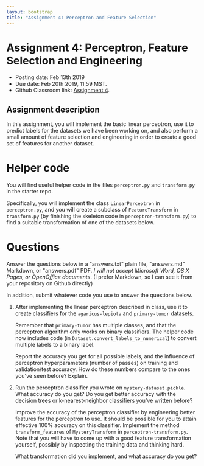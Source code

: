 ```yaml
---
layout: bootstrap
title: "Assignment 4: Perceptron and Feature Selection"
---
```


# Assignment 4: Perceptron, Feature Selection and Engineering

- Posting date: Feb 13th 2019
- Due date: Feb 20th 2019, 11:59 MST.
- Github Classroom link: [Assignment 4](https://classroom.github.com/a/IbQPSOod).

## Assignment description

In this assignment, you will implement the basic linear perceptron,
use it to predict labels for the datasets we have been working on, and
also perform a small amount of feature selection and engineering in
order to create a good set of features for another dataset.

# Helper code

You will find useful helper code in the files `perceptron.py` and
`transform.py` in the starter repo.

Specifically, you will implement the class `LinearPerceptron` in
`perceptron.py`, and you will create a subclass of `FeatureTransform`
in `transform.py` (by finishing the skeleton code in
`perceptron-transform.py`) to find a suitable transformation of one of
the datasets below.

# Questions

Answer the questions below in a "answers.txt" plain file, "answers.md"
Markdown, or "answers.pdf" PDF. _I will not accept Microsoft Word, OS
X Pages, or OpenOffice documents_. (I prefer Markdown, so I can see it
from your repository on Github directly)

In addition, submit whatever code you use to answer the questions below.

1. After implementing the linear perceptron described in class, use it
   to create classifiers for the `agaricus-lepiota` and
   `primary-tumor` datasets. 
   
   Remember that `primary-tumor` has multiple classes, and that
   the perceptron algorithm only works on binary classifiers. The
   helper code now includes code (in
   `Dataset.convert_labels_to_numerical`) to convert multiple labels
   to a binary label.
   
   Report the accuracy you get for all possible labels, and the
   influence of perceptron hyperparameters (number of passes) on
   training and validation/test accuracy. How do these numbers compare
   to the ones you've seen before? Explain.
   
2. Run the perceptron classifier you wrote on
   `mystery-dataset.pickle`. What accuracy do you get? Do you get
   better accuracy with the decision trees or k-nearest-neighbor
   classifiers you've written before?
   
   Improve the accuracy of the perceptron classifier by engineering
   better features for the perceptron to use. It should be possible
   for you to attain effective 100% accuracy on this
   classifier. Implement the method `transform_features` of
   `MysteryTransform` in `perceptron-transform.py`. Note that you will
   have to come up with a good feature transformation yourself,
   possibly by inspecting the training data and thinking hard.
   
   What transformation did you implement, and what accuracy do you get?


